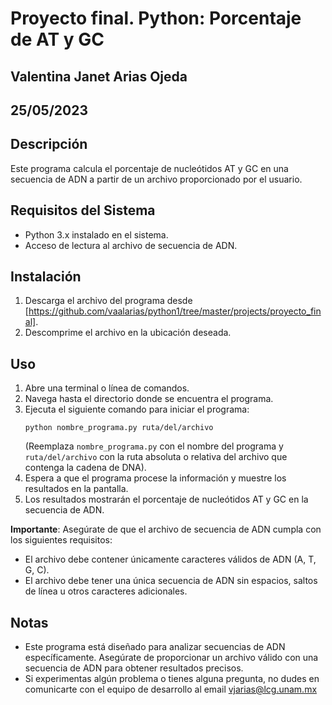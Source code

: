 # Proyecto final. Python: Porcentaje de AT y GC
## Valentina Janet Arias Ojeda
## 25/05/2023

## Descripción
Este programa calcula el porcentaje de nucleótidos AT y GC en una secuencia de ADN a partir de un archivo proporcionado por el usuario.

## Requisitos del Sistema
- Python 3.x instalado en el sistema.
- Acceso de lectura al archivo de secuencia de ADN.

## Instalación
1. Descarga el archivo del programa desde [https://github.com/vaalarias/python1/tree/master/projects/proyecto_final].
2. Descomprime el archivo en la ubicación deseada.

## Uso
1. Abre una terminal o línea de comandos.
2. Navega hasta el directorio donde se encuentra el programa.
3. Ejecuta el siguiente comando para iniciar el programa:
   ```
   python nombre_programa.py ruta/del/archivo
   ```
   (Reemplaza `nombre_programa.py` con el nombre del programa y `ruta/del/archivo` con la ruta absoluta o relativa del archivo que contenga la cadena de DNA).
4. Espera a que el programa procese la información y muestre los resultados en la pantalla.
5. Los resultados mostrarán el porcentaje de nucleótidos AT y GC en la secuencia de ADN.

**Importante**: Asegúrate de que el archivo de secuencia de ADN cumpla con los siguientes requisitos:
- El archivo debe contener únicamente caracteres válidos de ADN (A, T, G, C).
- El archivo debe tener una única secuencia de ADN sin espacios, saltos de línea u otros caracteres adicionales.

## Notas
- Este programa está diseñado para analizar secuencias de ADN específicamente. Asegúrate de proporcionar un archivo válido con una secuencia de ADN para obtener resultados precisos.
- Si experimentas algún problema o tienes alguna pregunta, no dudes en comunicarte con el equipo de desarrollo al email vjarias@lcg.unam.mx